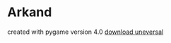 # Arkand
created with pygame
version 4.0
[download uneversal](https://github.com/maxcmsite/Arkand/raw/main/arkand.maxcmsite-4.0-armeabi-v7a_arm64-v8a_x86_x86_64-debug.apk)
